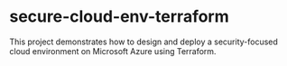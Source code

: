 # secure-cloud-env-terraform
This project demonstrates how to design and deploy a security-focused cloud environment on Microsoft Azure using Terraform.
